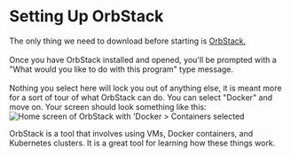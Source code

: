 # Setting Up OrbStack

The only thing we need to download before starting is <a href="https://orbstack.dev/download">OrbStack.</a>
<br><br>Once you have OrbStack installed and opened, you'll be prompted with a "What would you like to do with this program" type message.
</br></br>
Nothing you select here will lock you out of anything else, it is meant more for a sort of tour of what OrbStack can do. You can select "Docker" and move on. Your screen should look something like this:
<img src="orbstack_screen.png" alt="Home screen of OrbStack with 'Docker > Containers selected" style="block"/>


<tip>OrbStack is a tool that involves using VMs, Docker containers, and Kubernetes clusters. It is a great tool for learning how these things work.</tip>